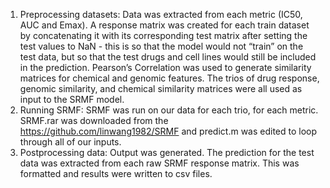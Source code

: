 1. Preprocessing datasets: Data was extracted from each metric (IC50, AUC and Emax). A response matrix was created for each train dataset by concatenating it with its corresponding test matrix after setting the test values to NaN - this is so that the model would not “train” on the test data, but so that the test drugs and cell lines would still be included in the prediction. Pearson’s Correlation was used to generate similarity matrices for chemical and genomic features. The trios of drug response, genomic similarity, and chemical similarity matrices were all used as input to the SRMF model. 
2. Running SRMF: SRMF was run on our data for each trio, for each metric. SRMF.rar was downloaded from the  https://github.com/linwang1982/SRMF and predict.m was edited to loop through all of our inputs.
3. Postprocessing data: Output was generated. The prediction for the test data was extracted from each raw SRMF response matrix. This was formatted and results were written to csv files.
